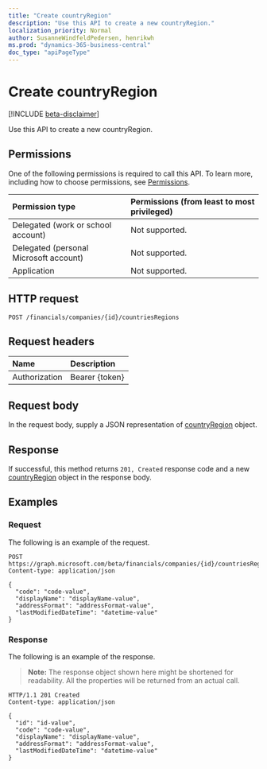 ```yaml
---
title: "Create countryRegion"
description: "Use this API to create a new countryRegion."
localization_priority: Normal
author: SusanneWindfeldPedersen, henrikwh
ms.prod: "dynamics-365-business-central"
doc_type: "apiPageType"
---
```


# Create countryRegion

[!INCLUDE [beta-disclaimer](../../includes/beta-disclaimer.md)]

Use this API to create a new countryRegion.

## Permissions

One of the following permissions is required to call this API. To learn more, including how to choose permissions, see [Permissions](/graph/permissions-reference).

| Permission type                        | Permissions (from least to most privileged) |
|:---------------------------------------|:--------------------------------------------|
| Delegated (work or school account)     | Not supported. |
| Delegated (personal Microsoft account) | Not supported. |
| Application                            | Not supported. |

## HTTP request

<!-- { "blockType": "ignored" } -->

```http
POST /financials/companies/{id}/countriesRegions
```

## Request headers

| Name          | Description   |
|:--------------|:--------------|
| Authorization | Bearer {token} |

## Request body

In the request body, supply a JSON representation of [countryRegion](../resources/countryregion.md) object.

## Response

If successful, this method returns `201, Created` response code and a new [countryRegion](../resources/dynamics-countryregion.md) object in the response body.

## Examples

### Request

The following is an example of the request.
<!-- {
  "blockType": "request",
  "name": "create_countryregion_from_company"
}-->

```http
POST https://graph.microsoft.com/beta/financials/companies/{id}/countriesRegions
Content-type: application/json

{
  "code": "code-value",
  "displayName": "displayName-value",
  "addressFormat": "addressFormat-value",
  "lastModifiedDateTime": "datetime-value"
}
```

### Response

The following is an example of the response.

> **Note:** The response object shown here might be shortened for readability. All the properties will be returned from an actual call.

<!-- {
  "blockType": "response",
  "truncated": true,
  "@odata.type": "microsoft.graph.countryRegion"
} -->

```http
HTTP/1.1 201 Created
Content-type: application/json

{
  "id": "id-value",
  "code": "code-value",
  "displayName": "displayName-value",
  "addressFormat": "addressFormat-value",
  "lastModifiedDateTime": "datetime-value"
}
```

<!-- uuid: 16cd6b66-4b1a-43a1-adaf-3a886856ed98
2019-02-04 14:57:30 UTC -->
<!-- {
  "type": "#page.annotation",
  "description": "Create countryRegion",
  "keywords": "",
  "section": "documentation",
  "tocPath": ""
}-->
